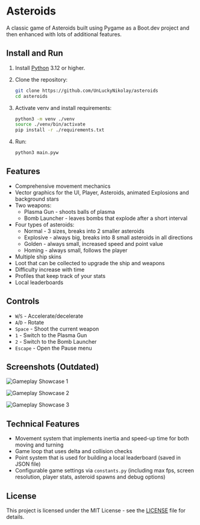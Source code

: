 # Asteroids

A classic game of Asteroids built using Pygame as a Boot.dev project and then enhanced with lots of additional features.

## Install and Run

1. Install [Python](https://www.python.org/downloads) 3.12 or higher.

2. Clone the repository:

    ```bash
	git clone https://github.com/UnLuckyNikolay/asteroids
    cd asteroids
	```

3. Activate venv and install requirements:

	```bash
	python3 -m venv ./venv
	source ./venv/bin/activate
	pip install -r ./requirements.txt
	```

4. Run:

	```bash 
	python3 main.pyw
	```

## Features

* Comprehensive movement mechanics
* Vector graphics for the UI, Player, Asteroids, animated Explosions and background stars
* Two weapons:
	* Plasma Gun - shoots balls of plasma
	* Bomb Launcher - leaves bombs that explode after a short interval
* Four types of asteroids:
	* Normal - 3 sizes, breaks into 2 smaller asteroids
	* Explosive - always big, breaks into 8 small asteroids in all directions
	* Golden - always small, increased speed and point value
	* Homing - always small, follows the player
* Multiple ship skins
* Loot that can be collected to upgrade the ship and weapons
* Difficulty increase with time
* Profiles that keep track of your stats
* Local leaderboards

## Controls

* `W`/`S` - Accelerate/decelerate
* `A`/`D` - Rotate
* `Space` - Shoot the current weapon
* `1` - Switch to the Plasma Gun
* `2` - Switch to the Bomb Launcher
* `Escape` - Open the Pause menu

## Screenshots (Outdated)

![Gameplay Showcase 1](https://imgur.com/LEnoEWm.png)

![Gameplay Showcase 2](https://imgur.com/ATW6zDc.png)

![Gameplay Showcase 3](https://imgur.com/NBmQYrB.png)

## Technical Features

* Movement system that implements inertia and speed-up time for both moving and turning
* Game loop that uses delta and collision checks
* Point system that is used for building a local leaderboard (saved in JSON file)
* Configurable game settings via `constants.py` (including max fps, screen resolution, player stats, asteroid spawns and debug options)

## License

This project is licensed under the MIT License - see the [LICENSE](LICENSE) file for details.